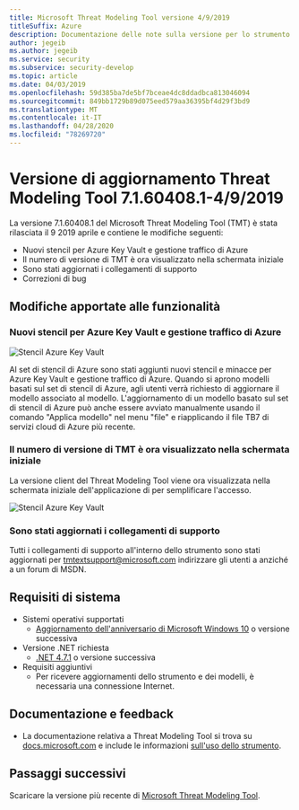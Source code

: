 ```yaml
---
title: Microsoft Threat Modeling Tool versione 4/9/2019
titleSuffix: Azure
description: Documentazione delle note sulla versione per lo strumento di modellazione delle minacce
author: jegeib
ms.author: jegeib
ms.service: security
ms.subservice: security-develop
ms.topic: article
ms.date: 04/03/2019
ms.openlocfilehash: 59d385ba7de5bf7bceae4dc8ddadbca813046094
ms.sourcegitcommit: 849bb1729b89d075eed579aa36395bf4d29f3bd9
ms.translationtype: MT
ms.contentlocale: it-IT
ms.lasthandoff: 04/28/2020
ms.locfileid: "78269720"
---
```

# <a name="threat-modeling-tool-update-release-71604081---492019"></a>Versione di aggiornamento Threat Modeling Tool 7.1.60408.1-4/9/2019

La versione 7.1.60408.1 del Microsoft Threat Modeling Tool (TMT) è stata rilasciata il 9 2019 aprile e contiene le modifiche seguenti:

- Nuovi stencil per Azure Key Vault e gestione traffico di Azure
- Il numero di versione di TMT è ora visualizzato nella schermata iniziale
- Sono stati aggiornati i collegamenti di supporto
- Correzioni di bug

## <a name="feature-changes"></a>Modifiche apportate alle funzionalità

### <a name="new-stencils-for-azure-key-vault-and-azure-traffic-manager"></a>Nuovi stencil per Azure Key Vault e gestione traffico di Azure

![Stencil Azure Key Vault](./media/threat-modeling-tool-releases-71604081/tmt_keyvault_trafficmanager.PNG)

Al set di stencil di Azure sono stati aggiunti nuovi stencil e minacce per Azure Key Vault e gestione traffico di Azure. Quando si aprono modelli basati sul set di stencil di Azure, agli utenti verrà richiesto di aggiornare il modello associato al modello. L'aggiornamento di un modello basato sul set di stencil di Azure può anche essere avviato manualmente usando il comando "Applica modello" nel menu "file" e riapplicando il file TB7 di servizi cloud di Azure più recente.

### <a name="tmt-version-number-is-now-shown-on-the-home-screen"></a>Il numero di versione di TMT è ora visualizzato nella schermata iniziale

La versione client del Threat Modeling Tool viene ora visualizzata nella schermata iniziale dell'applicazione di per semplificare l'accesso.

![Stencil Azure Key Vault](./media/threat-modeling-tool-releases-71604081/tmt_version.PNG)

### <a name="support-links-have-been-updated"></a>Sono stati aggiornati i collegamenti di supporto

Tutti i collegamenti di supporto all'interno dello strumento sono stati aggiornati per [tmtextsupport@microsoft.com](mailto:tmtextsupport@microsoft.com) indirizzare gli utenti a anziché a un forum di MSDN.

## <a name="system-requirements"></a>Requisiti di sistema

- Sistemi operativi supportati
  - [Aggiornamento dell'anniversario di Microsoft Windows 10](https://blogs.windows.com/windowsexperience/2016/08/02/how-to-get-the-windows-10-anniversary-update/#HTkoK5Zdv0g2F2Zq.97) o versione successiva
- Versione .NET richiesta
  - [.NET 4.7.1](https://go.microsoft.com/fwlink/?LinkId=863262) o versione successiva
- Requisiti aggiuntivi
  - Per ricevere aggiornamenti dello strumento e dei modelli, è necessaria una connessione Internet.

## <a name="documentation-and-feedback"></a>Documentazione e feedback

- La documentazione relativa a Threat Modeling Tool si trova su [docs.microsoft.com](threat-modeling-tool.md) e include le informazioni [sull'uso dello strumento](threat-modeling-tool-getting-started.md).

## <a name="next-steps"></a>Passaggi successivi

Scaricare la versione più recente di [Microsoft Threat Modeling Tool](https://aka.ms/threatmodelingtool).
